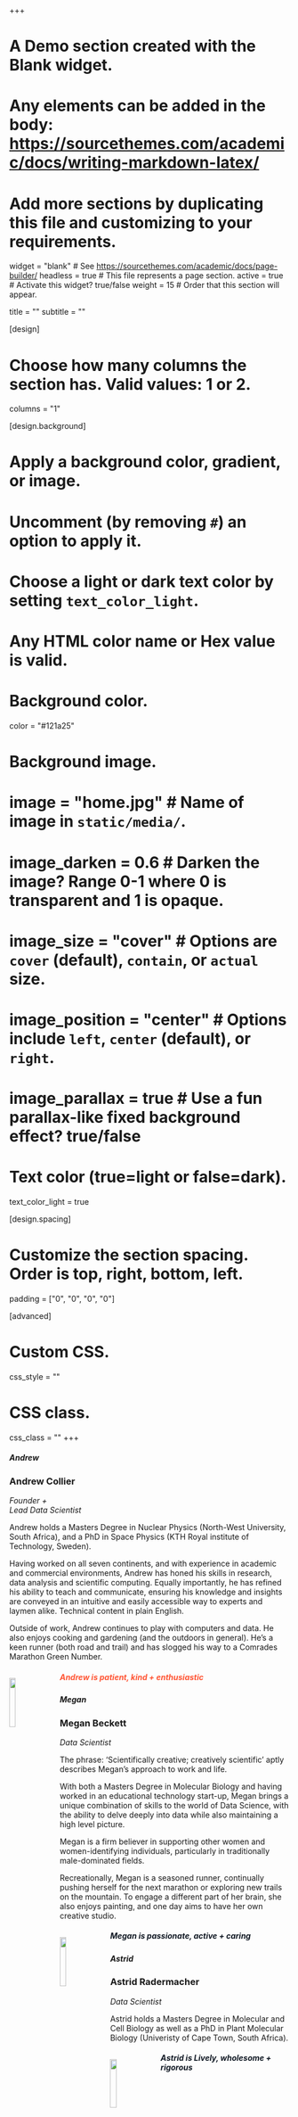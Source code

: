 +++
# A Demo section created with the Blank widget.
# Any elements can be added in the body: https://sourcethemes.com/academic/docs/writing-markdown-latex/
# Add more sections by duplicating this file and customizing to your requirements.

widget = "blank"  # See https://sourcethemes.com/academic/docs/page-builder/
headless = true  # This file represents a page section.
active = true  # Activate this widget? true/false
weight = 15  # Order that this section will appear.

title = ""
subtitle = ""

[design]
  # Choose how many columns the section has. Valid values: 1 or 2.
  columns = "1"

[design.background]
  # Apply a background color, gradient, or image.
  #   Uncomment (by removing `#`) an option to apply it.
  #   Choose a light or dark text color by setting `text_color_light`.
  #   Any HTML color name or Hex value is valid.

  # Background color.
  color = "#121a25"
  
  # Background image.
  # image = "home.jpg"  # Name of image in `static/media/`.
  # image_darken = 0.6  # Darken the image? Range 0-1 where 0 is transparent and 1 is opaque.
  # image_size = "cover"  #  Options are `cover` (default), `contain`, or `actual` size.
  # image_position = "center"  # Options include `left`, `center` (default), or `right`.
  # image_parallax = true  # Use a fun parallax-like fixed background effect? true/false
  
  # Text color (true=light or false=dark).
  text_color_light = true

[design.spacing]
  # Customize the section spacing. Order is top, right, bottom, left.
  padding = ["0", "0", "0", "0"]

[advanced]
 # Custom CSS. 
 css_style = ""
 
 # CSS class.
 css_class = ""
+++

<div class="row mx-auto my-auto page-wrapper">
    <div id="clientCarousel" class="carousel slide w-100" data-ride="carousel" data-interval=false data-interval="4500">
        <div class="carousel-inner" role="listbox" style="height:100%;">
            <div class="carousel-item active">
                <div class="carousel-slide" style="background-image: url(/media/andrew.jpeg)">
                    <div class="carousel-slide-text left"> 
                        <h5 class="offset-5vw f-name">Andrew</h5> 
                    </div>
                    <!-- the hover thing -->
                    <div class="carousel-slide-hover slide-hover-one">
                        <div class="slide-inner">
                            <h3>Andrew Collier</h3>
                            <p class="position"><i>Founder +<br> Lead Data Scientist</i></p>
                            <div class="bio">
                                <p>Andrew holds a Masters Degree in Nuclear Physics (North-West University, South Africa), and a PhD in Space Physics (KTH Royal institute of Technology, Sweden).</p>
                                <p>Having worked on all seven continents, and with experience in academic and commercial environments, Andrew has honed his skills in research, data analysis and scientific computing. Equally importantly, he has refined his ability to teach and communicate, ensuring his knowledge and insights are conveyed in an intuitive and easily accessible way to experts and laymen alike. Technical content in plain English.</p>
                                <p>Outside of work, Andrew continues to play with computers and data. He also enjoys cooking and gardening (and the outdoors in general). He’s a keen runner (both road and trail) and has slogged his way to a Comrades Marathon Green Number.</p>
                            </div>
                            <img src="/media/happy.svg" style="width: 15%; float:left; padding-right: 3%; margin-top: 1rem;">
                            <h5 style="color: #ff5534;">Andrew is patient, kind + enthusiastic</h5>
                        </div>
                    </div>
                </div>
            </div>
            <div class="carousel-item">
                <div class="carousel-slide" style="background-image: url(/media/megan.jpg)">
                    <div class="carousel-slide-text-center"> 
                        <h5 class="offset-5vw f-name">Megan</h5> 
                    </div>
                    <!-- the hover thing -->
                    <div class="carousel-slide-hover slide-hover-two">
                        <div class="slide-inner">
                            <h3>Megan Beckett</h3>
                            <p class="position"><i>Data Scientist</i></p>
                            <div class="bio">
                                <p>The phrase: ‘Scientifically creative; creatively scientific’ aptly describes Megan’s approach to work and life.</p>
                                <p>With both a Masters Degree in Molecular Biology and having worked in an educational technology start-up, Megan brings a unique combination of skills to the world of Data Science, with the ability to delve deeply into data while also maintaining a high level picture.</p>
                                <p>Megan is a firm believer in supporting other women and women-identifying individuals, particularly in traditionally male-dominated fields.</p>
                                <p>Recreationally, Megan is a seasoned runner, continually pushing herself for the next marathon or exploring new trails on the mountain. To engage a different part of her brain, she also enjoys painting, and one day aims to have her own creative studio.</p>
                            </div>
                            <img src="/media/happy-t.svg" style="width: 15%; float:left; padding-right: 3%; margin-top: 1rem">
                            <h5 style="color: #121a25;">Megan is passionate, active + caring</h5>
                        </div>
                    </div>
                </div>
            </div>
            <!-- <div class="carousel-item">
                <div class="carousel-slide carousel-slide-right" style="background-image: url(/media/emma.jpg)">
                    <div class="carousel-slide-text-right"> 
                        <h5 class="offset-5vw f-name">Emma</h5> 
                    </div> -->
                    <!-- the hover thing -->
                    <!-- <div class="carousel-slide-hover slide-hover-three">
                        <div class="slide-inner">
                            <h3>Emma Collier</h3>
                            <p  class="position"><i>Junior Developer +<br> Office Administrator</i></p>
                            <div class="bio">
                                <p>As a junior developer, Emma is involved in all areas of development from design, to implementation, to testing. She also fulfils administrative duties for the business – ensuring projects run smoothly and the team is kept in check! .</p>
                                <p">Fathom believes in developing and nurturing talent, and Emma believes she benefits from this in terms of continuously learning new skills and getting to apply them to interesting projects.</p>
                                <p >Before joining the Fathom team, Emma was employed as a junior draughtsman in a mechanical engineering firm, and outside of work Emma’s passions include oriental dancing, DIY, and hiking with her dog ‘Mopsy’.</p>
                            </div>
                            <img src="/media/surprised-t.svg" style="width: 15%; float:left; padding-right: 3%; margin-top: 1rem">
                            <h5 style="color: white;">Emma is creative, <br>excited + optimistic</h5>
                        </div>
                    </div>
                </div>
            </div> -->
            <!-- <div class="carousel-item">
                <div class="carousel-slide" style="background-image: url(/media/left.svg)">
                    <div class="carousel-slide-hover slide-hover-three">
                        <p>wtf</p>
                    </div>
                </div>
            </div> -->
            <div class="carousel-item">
                <div class="carousel-slide" style="background-image: url(/media/astrid.jpg)">
                    <div class="carousel-slide-text-right"> 
                        <h5 class="offset-5vw f-name">Astrid</h5> 
                    </div>
                    <!-- the hover thing -->
                    <div class="carousel-slide-hover slide-hover-three">
                        <div class="slide-inner">
                            <h3>Astrid Radermacher</h3>
                            <p class="position"><i>Data Scientist</i></p>
                            <div class="bio">
                                <p>Astrid holds a Masters Degree in Molecular and Cell Biology as well as a PhD in Plant Molecular Biology (Univeristy of Cape Town, South Africa).</p>
                            </div>
                            <img src="/media/happy-t.svg" style="width: 15%; float:left; padding-right: 3%; margin-top: 1rem;">
                            <h5 style="color: #121a25;">Astrid is Lively, wholesome + rigorous</h5>
                        </div>
                    </div>
                </div>
            </div>
        </div>
    <!-- <a class="carousel-control-prev" href="#clientCarousel" role="button" data-slide="prev">
        <span class="carousel-control-prev-icon" aria-hidden="true"></span>
        <span class="sr-only">Previous</span>
    </a>
    <a class="carousel-control-next" href="#clientCarousel" role="button" data-slide="next">
        <span class="carousel-control-next-icon" aria-hidden="true"></span>
        <span class="sr-only">Next</span>
    </a> -->
    </div>
</div>
